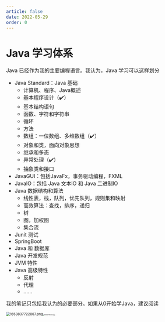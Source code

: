 ```yaml
---
article: false
date: 2022-05-29
order: 0
---
```


# Java 学习体系

Java 已经作为我的主要编程语言。我认为，Java 学习可以这样划分

- Java Standard：Java 基础
  - 计算机、程序、Java概述
  - 基本程序设计（✔️）
  - 基本结构语句
  - 函数、字符和字符串
  - 循环
  - 方法
  - 数组：一位数组、多维数组（✔️）
  - 对象和类，面向对象思想
  - 继承和多态
  - 异常处理（✔️）
  - 抽象类和接口
- JavaGUI：包括JavaFx，事务驱动编程，FXML
- JavaIO：包括 Java 文本IO 和 Java 二进制IO
- Java 数据结构和算法
  - 线性表，栈，队列，优先队列，规则集和映射
  - 高效算法：查找，排序，递归
  - 树
  - 图，加权图
  - 集合流
- Junit 测试
- SpringBoot
- Java 和 数据库
- Java 开发规范
- JVM 特性
- Java 高级特性
  - 反射
  - 代理
  - ......

我的笔记只包括我认为的必要部分。如果从0开始学Java，建议阅读

<img src="https://pic.hanjiaming.com.cn/2022/05/29/dd3d1450993ab.png" alt="1653837722867.png" style="zoom: 67%;" /><img src="https://pic.hanjiaming.com.cn/2022/05/29/574f4852e969e.png" alt="1653837810344.png" style="zoom:22%;" />